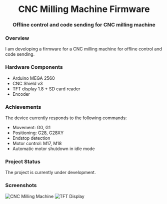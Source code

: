 <h1 align="center">CNC Milling Machine Firmware</h1>
<h3 align="center">Offline control and code sending for CNC milling machine</h3>

### Overview
I am developing a firmware for a CNC milling machine for offline control and code sending.

### Hardware Components
* Arduino MEGA 2560
* CNC Shield v3
* TFT display 1.8 + SD card reader
* Encoder

### Achievements
The device currently responds to the following commands:
* Movement: G0, G1
* Positioning: G28, G28XY
* Endstop detection
* Motor control: M17, M18
* Automatic motor shutdown in idle mode

### Project Status
The project is currently under development.

### Screenshots
![CNC Milling Machine](cnc_milling_machine.png)
![TFT Display](tft_display.png)
